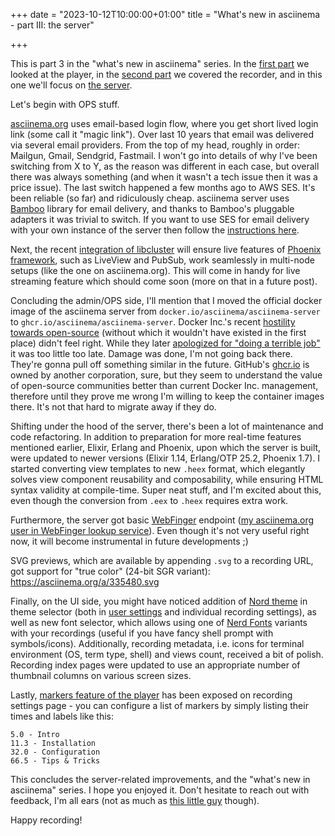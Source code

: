 +++
date = "2023-10-12T10:00:00+01:00"
title = "What's new in asciinema - part III: the server"

+++

This is part 3 in the "what's new in asciinema" series. In the [first
part](/post/whats-new-in-the-player/) we looked at the player, in the [second
part](/post/whats-new-in-the-recorder/) we covered the recorder, and in this one
we'll focus on [the server](https://github.com/asciinema/asciinema-server).

Let's begin with OPS stuff.

[asciinema.org](https://asciinema.org) uses email-based login flow, where you
get short lived login link (some call it "magic link"). Over last 10 years that
email was delivered via several email providers. From the top of my head,
roughly in order: Mailgun, Gmail, Sendgrid, Fastmail. I won't go into details of
why I've been switching from X to Y, as the reason was different in each case,
but overall there was always something (and when it wasn't a tech issue then it
was a price issue). The last switch happened a few months ago to AWS SES. It's
been reliable (so far) and ridiculously cheap. asciinema server uses
[Bamboo](https://github.com/beam-community/bamboo) library for email delivery,
and thanks to Bamboo's pluggable adapters it was trivial to switch. If you want
to use SES for email delivery with your own instance of the server then follow
the [instructions
here](https://github.com/asciinema/asciinema-server/wiki/SMTP-configuration#aws-ses).


<!--more-->

Next, the recent [integration of
libcluster](https://github.com/asciinema/asciinema-server/commit/b5938fc74645d5a292c2abdb81e8cc11d7091146)
will ensure live features of [Phoenix
framework](https://www.phoenixframework.org/), such as LiveView and PubSub, work
seamlessly in multi-node setups (like the one on asciinema.org). This will come
in handy for live streaming feature which should come soon (more on that in a
future post).

Concluding the admin/OPS side, I'll mention that I moved the official docker
image of the asciinema server from `docker.io/asciinema/asciinema-server` to
`ghcr.io/asciinema/asciinema-server`. Docker Inc.'s recent [hostility towards
open-source](https://news.ycombinator.com/item?id=35166317) (without which it
wouldn't have existed in the first place) didn't feel right. While they later
[apologized for "doing a terrible
job"](https://www.theregister.com/2023/03/17/docker_free_teams_plan/) it was too
little too late. Damage was done, I'm not going back there. They're gonna pull
off something similar in the future.  GitHub's [ghcr.io](https://ghcr.io) is
owned by another corporation, sure, but they seem to understand the value of
open-source communities better than current Docker Inc. management, therefore
until they prove me wrong I'm willing to keep the container images there. It's
not that hard to migrate away if they do.

Shifting under the hood of the server, there's been a lot of maintenance and
code refactoring. In addition to preparation for more real-time features
mentioned earlier, Elixir, Erlang and Phoenix, upon which the server is built,
were updated to newer versions (Elixir 1.14, Erlang/OTP 25.2, Phoenix 1.7). I
started converting view templates to new `.heex` format, which elegantly solves
view component reusability and composability, while ensuring HTML syntax
validity at compile-time. Super neat stuff, and I'm excited about this, even
though the conversion from `.eex` to `.heex` requires extra work.

Furthermore, the server got basic [WebFinger](https://webfinger.net/) endpoint
([my asciinema.org user in WebFinger lookup
service](https://webfinger.net/lookup/?resource=ku1ik%40asciinema.org)). Even
though it's not very useful right now, it will become instrumental in future
developments ;)

SVG previews, which are available by appending `.svg` to a recording URL, got
support for "true color" (24-bit SGR variant):
https://asciinema.org/a/335480.svg

Finally, on the UI side, you might have noticed addition of [Nord
theme](https://www.nordtheme.com/) in theme selector (both in [user
settings](https://asciinema.org/user/edit) and individual recording settings),
as well as new font selector, which allows using one of [Nerd
Fonts](https://www.nerdfonts.com/) variants with your recordings (useful if you
have fancy shell prompt with symbols/icons).  Additionally, recording metadata,
i.e.  icons for terminal environment (OS, term type, shell) and views count,
received a bit of polish.  Recording index pages were updated to use an
appropriate number of thumbnail columns on various screen sizes.

Lastly, [markers feature of the
player](https://github.com/asciinema/asciinema-player#markers-1) has been
exposed on recording settings page - you can configure a list of markers by
simply listing their times and labels like this:

```
5.0 - Intro
11.3 - Installation
32.0 - Configuration
66.5 - Tips & Tricks
```

This concludes the server-related improvements, and the "what's new in
asciinema" series. I hope you enjoyed it. Don't hesitate to reach out with
feedback, I'm all ears (not as much as [this little
guy](https://mastodon.social/@doublehelix/111218469773975528) though).

Happy recording!
